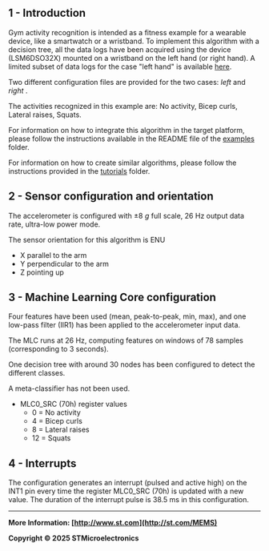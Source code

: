 ## 1 - Introduction

Gym activity recognition is intended as a fitness example for a wearable device, like a smartwatch or a wristband.
To implement this algorithm with a decision tree, all the data logs have been acquired using the device (LSM6DSO32X) mounted on a wristband on the left hand (or right hand).  A limited subset of data logs for the case "left hand" is available [here](./datalogs/).

Two different configuration files are provided for the two cases: *left* and *right* .

The activities recognized in this example are: No activity, Bicep curls, Lateral raises, Squats.

For information on how to integrate this algorithm in the target platform, please follow the instructions available in the README file of the [examples](../../) folder.

For information on how to create similar algorithms, please follow the instructions provided in the [tutorials](../../../tutorials) folder.

## 2 - Sensor configuration and orientation

The accelerometer is configured with ±8 *g* full scale, 26 Hz output data rate, ultra-low power mode.

The sensor orientation for this algorithm is ENU

- X parallel to the arm
- Y perpendicular to the arm
- Z pointing up


## 3 - Machine Learning Core configuration

Four features have been used (mean, peak-to-peak, min, max), and  one low-pass filter (IIR1) has been applied to the accelerometer input data.

The MLC runs at 26 Hz, computing features on windows of 78 samples (corresponding to 3 seconds).

One decision tree with around 30 nodes has been configured to detect the different classes.

A meta-classifier has not been used.

- MLC0_SRC (70h) register values
  - 0 = No activity
  - 4 = Bicep curls
  - 8 = Lateral raises
  - 12 = Squats


## 4 - Interrupts

The configuration generates an interrupt (pulsed and active high) on the INT1 pin every time the register MLC0_SRC (70h) is updated with a new value. The duration of the interrupt pulse is 38.5 ms in this configuration.

------

**More Information: [http://www.st.com](http://st.com/MEMS)**

**Copyright © 2025 STMicroelectronics**